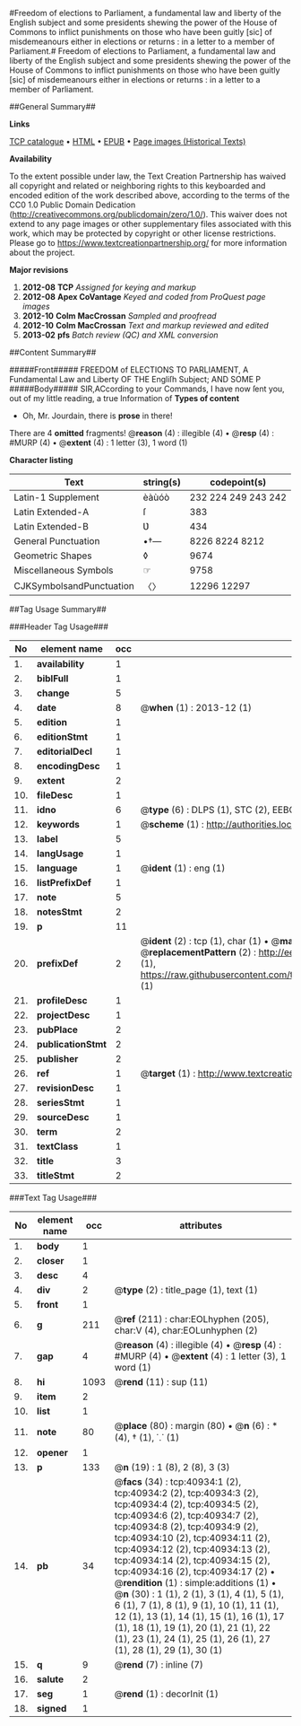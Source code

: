 #Freedom of elections to Parliament, a fundamental law and liberty of the English subject and some presidents shewing the power of the House of Commons to inflict punishments on those who have been guitly [sic] of misdemeanours either in elections or returns : in a letter to a member of Parliament.#
Freedom of elections to Parliament, a fundamental law and liberty of the English subject and some presidents shewing the power of the House of Commons to inflict punishments on those who have been guitly [sic] of misdemeanours either in elections or returns : in a letter to a member of Parliament.

##General Summary##

**Links**

[TCP catalogue](http://www.ota.ox.ac.uk/tcp/)  • 
[HTML](http://tei.it.ox.ac.uk/tcp/Texts-HTML/free/A40/A40421.html)  • 
[EPUB](http://tei.it.ox.ac.uk/tcp/Texts-EPUB/free/A40/A40421.epub) • 
[Page images (Historical Texts)](https://historicaltexts.jisc.ac.uk/eebo-08141798e)

**Availability**

To the extent possible under law, the Text Creation Partnership has waived all copyright and related or neighboring rights to this keyboarded and encoded edition of the work described above, according to the terms of the CC0 1.0 Public Domain Dedication (http://creativecommons.org/publicdomain/zero/1.0/). This waiver does not extend to any page images or other supplementary files associated with this work, which may be protected by copyright or other license restrictions. Please go to https://www.textcreationpartnership.org/ for more information about the project.

**Major revisions**

1. __2012-08__ __TCP__ *Assigned for keying and markup*
1. __2012-08__ __Apex CoVantage__ *Keyed and coded from ProQuest page images*
1. __2012-10__ __Colm MacCrossan__ *Sampled and proofread*
1. __2012-10__ __Colm MacCrossan__ *Text and markup reviewed and edited*
1. __2013-02__ __pfs__ *Batch review (QC) and XML conversion*

##Content Summary##

#####Front#####
FREEDOM of ELECTIONS TO PARLIAMENT, A Fundamental Law and Liberty OF THE Engliſh Subject; AND SOME P
#####Body#####
SIR,ACcording to your Commands, I have now ſent you, out of my little reading, a true Information of
**Types of content**

  * Oh, Mr. Jourdain, there is **prose** in there!

There are 4 **omitted** fragments! 
 @__reason__ (4) : illegible (4)  •  @__resp__ (4) : #MURP (4)  •  @__extent__ (4) : 1 letter (3), 1 word (1)

**Character listing**


|Text|string(s)|codepoint(s)|
|---|---|---|
|Latin-1 Supplement|èàùóò|232 224 249 243 242|
|Latin Extended-A|ſ|383|
|Latin Extended-B|Ʋ|434|
|General Punctuation|•†—|8226 8224 8212|
|Geometric Shapes|◊|9674|
|Miscellaneous Symbols|☞|9758|
|CJKSymbolsandPunctuation|〈〉|12296 12297|

##Tag Usage Summary##

###Header Tag Usage###

|No|element name|occ|attributes|
|---|---|---|---|
|1.|__availability__|1||
|2.|__biblFull__|1||
|3.|__change__|5||
|4.|__date__|8| @__when__ (1) : 2013-12 (1)|
|5.|__edition__|1||
|6.|__editionStmt__|1||
|7.|__editorialDecl__|1||
|8.|__encodingDesc__|1||
|9.|__extent__|2||
|10.|__fileDesc__|1||
|11.|__idno__|6| @__type__ (6) : DLPS (1), STC (2), EEBO-CITATION (1), OCLC (1), VID (1)|
|12.|__keywords__|1| @__scheme__ (1) : http://authorities.loc.gov/ (1)|
|13.|__label__|5||
|14.|__langUsage__|1||
|15.|__language__|1| @__ident__ (1) : eng (1)|
|16.|__listPrefixDef__|1||
|17.|__note__|5||
|18.|__notesStmt__|2||
|19.|__p__|11||
|20.|__prefixDef__|2| @__ident__ (2) : tcp (1), char (1)  •  @__matchPattern__ (2) : ([0-9\-]+):([0-9IVX]+) (1), (.+) (1)  •  @__replacementPattern__ (2) : http://eebo.chadwyck.com/downloadtiff?vid=$1&page=$2 (1), https://raw.githubusercontent.com/textcreationpartnership/Texts/master/tcpchars.xml#$1 (1)|
|21.|__profileDesc__|1||
|22.|__projectDesc__|1||
|23.|__pubPlace__|2||
|24.|__publicationStmt__|2||
|25.|__publisher__|2||
|26.|__ref__|1| @__target__ (1) : http://www.textcreationpartnership.org/docs/. (1)|
|27.|__revisionDesc__|1||
|28.|__seriesStmt__|1||
|29.|__sourceDesc__|1||
|30.|__term__|2||
|31.|__textClass__|1||
|32.|__title__|3||
|33.|__titleStmt__|2||


###Text Tag Usage###

|No|element name|occ|attributes|
|---|---|---|---|
|1.|__body__|1||
|2.|__closer__|1||
|3.|__desc__|4||
|4.|__div__|2| @__type__ (2) : title_page (1), text (1)|
|5.|__front__|1||
|6.|__g__|211| @__ref__ (211) : char:EOLhyphen (205), char:V (4), char:EOLunhyphen (2)|
|7.|__gap__|4| @__reason__ (4) : illegible (4)  •  @__resp__ (4) : #MURP (4)  •  @__extent__ (4) : 1 letter (3), 1 word (1)|
|8.|__hi__|1093| @__rend__ (11) : sup (11)|
|9.|__item__|2||
|10.|__list__|1||
|11.|__note__|80| @__place__ (80) : margin (80)  •  @__n__ (6) : * (4), † (1), ⸪ (1)|
|12.|__opener__|1||
|13.|__p__|133| @__n__ (19) : 1 (8), 2 (8), 3 (3)|
|14.|__pb__|34| @__facs__ (34) : tcp:40934:1 (2), tcp:40934:2 (2), tcp:40934:3 (2), tcp:40934:4 (2), tcp:40934:5 (2), tcp:40934:6 (2), tcp:40934:7 (2), tcp:40934:8 (2), tcp:40934:9 (2), tcp:40934:10 (2), tcp:40934:11 (2), tcp:40934:12 (2), tcp:40934:13 (2), tcp:40934:14 (2), tcp:40934:15 (2), tcp:40934:16 (2), tcp:40934:17 (2)  •  @__rendition__ (1) : simple:additions (1)  •  @__n__ (30) : 1 (1), 2 (1), 3 (1), 4 (1), 5 (1), 6 (1), 7 (1), 8 (1), 9 (1), 10 (1), 11 (1), 12 (1), 13 (1), 14 (1), 15 (1), 16 (1), 17 (1), 18 (1), 19 (1), 20 (1), 21 (1), 22 (1), 23 (1), 24 (1), 25 (1), 26 (1), 27 (1), 28 (1), 29 (1), 30 (1)|
|15.|__q__|9| @__rend__ (7) : inline (7)|
|16.|__salute__|2||
|17.|__seg__|1| @__rend__ (1) : decorInit (1)|
|18.|__signed__|1||
